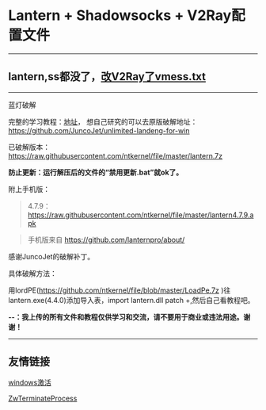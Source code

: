 # Lantern + Shadowsocks + V2Ray配置文件
---
## lantern,ss都没了，[改V2Ray了vmess.txt](vmess.txt)
---
蓝灯破解

完整的学习教程：[地址](https://github.com/ntkernel/lantern/blob/master/学习教程.md)，
想自己研究的可以去原版破解地址：https://github.com/JuncoJet/unlimited-landeng-for-win

已破解版本：https://raw.githubusercontent.com/ntkernel/file/master/lantern.7z

**防止更新：运行解压后的文件的“禁用更新.bat”就ok了。**

附上手机版：

>4.7.9：https://raw.githubusercontent.com/ntkernel/file/master/lantern4.7.9.apk

>手机版来自 https://github.com/lanternpro/about/

感谢JuncoJet的破解补丁。

具体破解方法：

用lordPE(https://github.com/ntkernel/file/blob/master/LoadPe.7z  )往lantern.exe(4.4.0)添加导入表，import lantern.dll patch +,然后自己看教程吧。

**--：我上传的所有文件和教程仅供学习和交流，请不要用于商业或违法用途。谢谢！**

---
## 友情链接

[windows激活](https://github.com/ntkernel/windows-activate)

[ZwTerminateProcess](https://github.com/ntkernel/ZwTerminateProcess)

